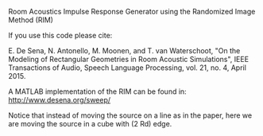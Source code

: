 Room Acoustics Impulse Response Generator using the Randomized Image Method (RIM)

If you use this code please cite: 

E. De Sena, N. Antonello, M. Moonen, and T. van Waterschoot, "On the Modeling of
Rectangular Geometries in Room Acoustic Simulations", IEEE Transactions of Audio, Speech
Language Processing, vol. 21, no. 4, April 2015.

A MATLAB implementation of the RIM can be found in:
http://www.desena.org/sweep/

Notice that instead of moving the source on a line as in the paper, here we are moving the source 
in a cube with (2 Rd) edge.

